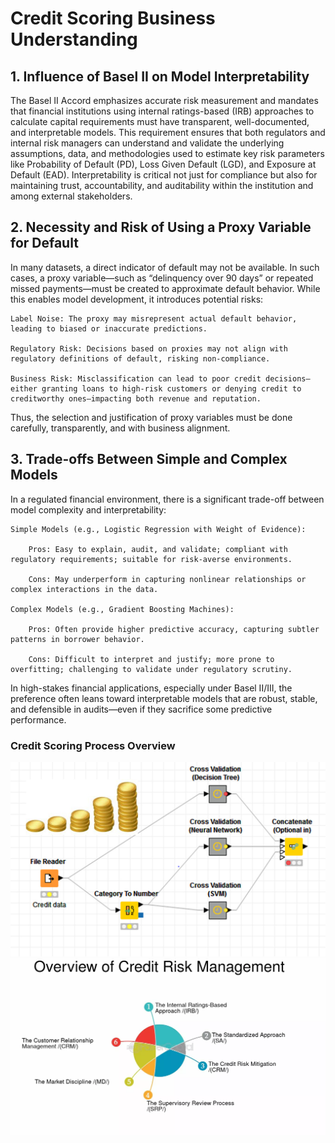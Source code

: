 
# Credit Scoring Business Understanding 

## 1. Influence of Basel II on Model Interpretability

The Basel II Accord emphasizes accurate risk measurement and mandates that financial institutions using internal ratings-based (IRB) approaches to calculate capital requirements must have transparent, well-documented, and interpretable models. This requirement ensures that both regulators and internal risk managers can understand and validate the underlying assumptions, data, and methodologies used to estimate key risk parameters like Probability of Default (PD), Loss Given Default (LGD), and Exposure at Default (EAD). Interpretability is critical not just for compliance but also for maintaining trust, accountability, and auditability within the institution and among external stakeholders.
## 2. Necessity and Risk of Using a Proxy Variable for Default

In many datasets, a direct indicator of default may not be available. In such cases, a proxy variable—such as “delinquency over 90 days” or repeated missed payments—must be created to approximate default behavior. While this enables model development, it introduces potential risks:

    Label Noise: The proxy may misrepresent actual default behavior, leading to biased or inaccurate predictions.

    Regulatory Risk: Decisions based on proxies may not align with regulatory definitions of default, risking non-compliance.

    Business Risk: Misclassification can lead to poor credit decisions—either granting loans to high-risk customers or denying credit to creditworthy ones—impacting both revenue and reputation.

Thus, the selection and justification of proxy variables must be done carefully, transparently, and with business alignment.
## 3. Trade-offs Between Simple and Complex Models

In a regulated financial environment, there is a significant trade-off between model complexity and interpretability:

    Simple Models (e.g., Logistic Regression with Weight of Evidence):

        Pros: Easy to explain, audit, and validate; compliant with regulatory requirements; suitable for risk-averse environments.

        Cons: May underperform in capturing nonlinear relationships or complex interactions in the data.

    Complex Models (e.g., Gradient Boosting Machines):

        Pros: Often provide higher predictive accuracy, capturing subtler patterns in borrower behavior.

        Cons: Difficult to interpret and justify; more prone to overfitting; challenging to validate under regulatory scrutiny.

In high-stakes financial applications, especially under Basel II/III, the preference often leans toward interpretable models that are robust, stable, and defensible in audits—even if they sacrifice some predictive performance.

### Credit Scoring Process Overview

![Credit Scoring Diagram](images/1520154532979.jpg)
![Credit Scoring Diagram](images/Basel-Accords--What-They-Are-and-How-They-Affect-Credit-Risk-Management--Overview-of-Credit-Risk-Management.jpg)
